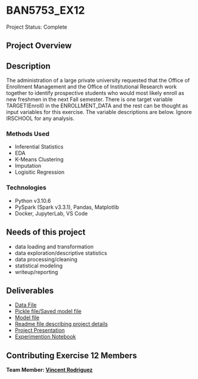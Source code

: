 # BAN5753_EX12
Project Status: Complete

## Project Overview
## Description
The administration of a large private university requested that the Office of Enrollment Management and the Office of Institutional Research work together to identify prospective students who would most likely enroll as new freshmen in the next Fall semester. There is one target variable TARGET(Enroll) in the ENROLLMENT_DATA and the rest can be thought as input variables for this exercise. The variable descriptions are below. Ignore IRSCHOOL for any analysis.

### Methods Used
* Inferential Statistics
* EDA
* K-Means Clustering
* Imputation
* Logisitic Regression

### Technologies
* Python v3.10.6
* PySpark (Spark v3.3.1), Pandas, Matplotlib
* Docker, JupyterLab, VS Code

## Needs of this project

- data loading and transformation 
- data exploration/descriptive statistics
- data processing/cleaning
- statistical modeling
- writeup/reporting

## Deliverables
* [Data File](data/final_dataset.csv)
* [Pickle file/Saved model file](models/)
* [Model file](script/final_script.py)
* [Readme file describing project details](docs/markdown/MiniProject2_Summary.md)
* [Project Presentation](docs/markdown/output/MiniProject2_presentation.md)
* [Experimention Notebook](script/experimentation.ipynb)


## Contributing Exercise 12 Members
**Team Member: [Vincent Rodriguez](https://github.com/0Architectus0)**
